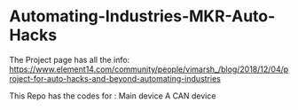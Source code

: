 # Automating-Industries-MKR-Auto-Hacks
The Project page has all the info: https://www.element14.com/community/people/vimarsh_/blog/2018/12/04/project-for-auto-hacks-and-beyond-automating-industries

This Repo has the codes for :
Main device
A CAN device
